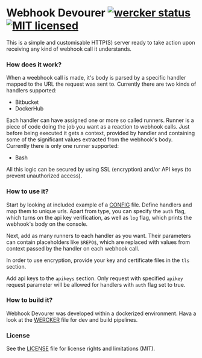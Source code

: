 # Webhook Devourer [![wercker status](https://app.wercker.com/status/523a0924fb03585bd2b5141526ee28b4/s/master "wercker status")](https://app.wercker.com/project/bykey/523a0924fb03585bd2b5141526ee28b4) [![MIT licensed](https://img.shields.io/badge/license-MIT-blue.svg)](LICENSE.md) #

This is a simple and customisable HTTP(S) server ready to take action upon receiving any kind of webhook call it understands. 



### How does it work? ###

When a weebhook call is made, it's body is parsed by a specific handler mapped to the URL the request was sent to. Currently there are two kinds of handlers supported:

* Bitbucket
* DockerHub

Each handler can have assigned one or more so called runners. Runner is a piece of code doing the job you want as a reaction to webhook calls. Just before being executed it gets a context, provided by handler and containing some of the significant values extracted from the webhook's body. Currently there is only one runner supported:

* Bash

All this logic can be secured by using SSL (encryption) and/or API keys (to prevent unauthorized access).   

### How to use it? ###

Start by looking at included example of a [CONFIG](config.yml) file. Define handlers and map them to unique urls. Apart from type, you can specify the `auth` flag, which turns on the api key verification, as well as `log` flag, which prints the webhook's body on the console.

Next, add as many runners to each handler as you want. Their parameters can contain placeholders like `$REPO$`, which are replaced with values from context passed by the handler on each webhook call.

In order to use encryption, provide your key and certificate files in the `tls` section.

Add api keys to the `apikeys` section. Only request with specified `apikey` request parameter will be allowed for handlers with `auth` flag set to true.

### How to build it? ###

Webhook Devourer was developed within a dockerized environment. Hava a look at the [WERCKER](wercker.yml) file for dev and build pipelines.
 
### License ###

See the [LICENSE](LICENSE.md) file for license rights and limitations (MIT).